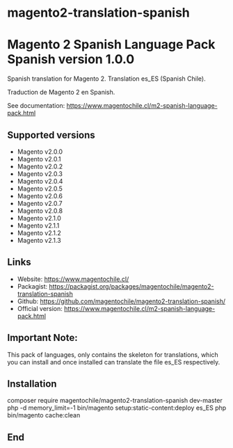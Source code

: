 # magento2-translation-spanish
# Magento 2 Spanish Language Pack Spanish version 1.0.0

Spanish translation for Magento 2. Translation es_ES (Spanish Chile).

Traduction de Magento 2 en Spanish.

See documentation: https://www.magentochile.cl/m2-spanish-language-pack.html


## Supported versions

* Magento v2.0.0
* Magento v2.0.1
* Magento v2.0.2
* Magento v2.0.3
* Magento v2.0.4
* Magento v2.0.5
* Magento v2.0.6
* Magento v2.0.7
* Magento v2.0.8
* Magento v2.1.0
* Magento v2.1.1
* Magento v2.1.2
* Magento v2.1.3

## Links

* Website: https://www.magentochile.cl/
* Packagist: https://packagist.org/packages/magentochile/magento2-translation-spanish
* Github: https://github.com/magentochile/magento2-translation-spanish/
* Official version: https://www.magentochile.cl/m2-spanish-language-pack.html

## Important Note: 
This pack of languages, only contains the skeleton for translations, which you can install and once installed can translate the file es_ES respectively.

## Installation
composer require magentochile/magento2-translation-spanish dev-master
php -d memory_limit=-1 bin/magento setup:static-content:deploy es_ES
php bin/magento cache:clean

## End
